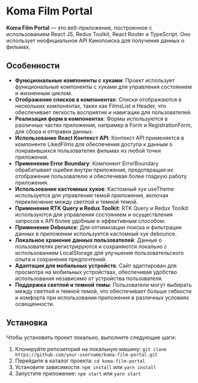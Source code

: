 # Koma Film Portal

**Koma Film Portal** — это веб-приложение, построенное с использованием React JS, Redux Toolkit, React Router и TypeScript. Оно использует неофициальное API Кинопоиска для получения данных о фильмах.

## Особенности

- **Функциональные компоненты с хуками**: Проект использует функциональные компоненты с хуками для управления состоянием и жизненным циклом.
- **Отображение списков в компонентах**: Списки отображаются в нескольких компонентах, таких как FilmsList и Header, что обеспечивает легкость восприятия и навигации для пользователей.
- **Реализация форм в компонентах**: Формы используются в различных частях приложения, например в Form и RegistrationForm, для сбора и отправки данных.
- **Использование React Контекст API**: Контекст API применяется в компоненте LikedFilms для обеспечения доступа к данным о понравившихся пользователях фильмах из любой точки приложения.
- **Применение Error Boundary**: Компонент ErrorBoundary обрабатывает ошибки внутри приложения, предотвращая их отображение пользователю и обеспечивая более гладкую работу приложения.
- **Использование кастомных хуков**: Кастомный хук useTheme используется для управления темой приложения, включая переключение между светлой и темной темой.
- **Применение RTK Query и Redux Toolkit**: RTK Query и Redux Toolkit используются для управления состоянием и осуществления запросов к API более удобным и эффективным способом.
- **Применение Debounce**: Для оптимизации поиска и фильтрации данных в приложении используется кастомный хук debounce.
- **Локальное хранение данных пользователей**: Данные о пользователях регистрируются и сохраняются локально с использованием LocalStorage для улучшения пользовательского опыта и сохранения предпочтений.
- **Адаптация для мобильных устройств**: Сайт адаптирован для просмотра на мобильных устройствах, обеспечивая удобство использования независимо от устройства пользователя.
- **Поддержка светлой и темной темы**: Пользователи могут выбирать между светлой и темной темой, что обеспечивает больше гибкости и комфорта при использовании приложения в различных условиях освещенности.

## Установка

Чтобы установить проект локально, выполните следующие шаги:

1. Клонируйте репозиторий на локальную машину: `git clone https://github.com/your-username/koma-film-portal.git`
2. Перейдите в каталог проекта: `cd koma-film-portal`
3. Установите зависимости: `npm install` или `yarn install`
4. Запустите приложение: `npm start` или `yarn start`
